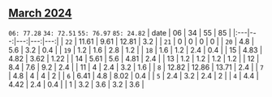 ## [March 2024](2024-03.csv)

`06: 77.28` `34: 72.51` `55: 76.97` `85: 24.82` 
| date | 06 | 34 | 55 | 85 |
|:---|---:|---:|---:|---:|
| `22` | 11.61 | 9.61 | 12.81 | 3.2 <tr></tr>|
| `21` | 0 | 0 | 0 | 0 <tr></tr>|
| `20` | 4.8 | 5.6 | 3.2 | 0.4 <tr></tr>|
| `19` | 1.2 | 1.6 | 2.8 | 1.2 <tr></tr>|
| `18` | 1.6 | 1.2 | 2.4 | 0.4 <tr></tr>|
| 15 | 4.83 | 4.82 | 3.62 | 1.22 <tr></tr>|
| 14 | 5.61 | 5.6 | 4.81 | 2.4 <tr></tr>|
| 13 | 1.2 | 1.2 | 1.2 | 1.2 <tr></tr>|
| 12 | 8.4 | 7.6 | 9.2 | 2.4 <tr></tr>|
| 11 | 4 | 2.4 | 3.2 | 1.6 <tr></tr>|
| `8` | 12.82 | 12.86 | 13.71 | 2.4 <tr></tr>|
| `7` | 4.8 | 4 | 4 | 2 <tr></tr>|
| `6` | 6.41 | 4.8 | 8.02 | 0.4 <tr></tr>|
| `5` | 2.4 | 3.2 | 2.4 | 2 <tr></tr>|
| `4` | 4.4 | 4.42 | 2.4 | 0.4 <tr></tr>|
| 1 | 3.2 | 3.6 | 3.2 | 3.6 <tr></tr>|
